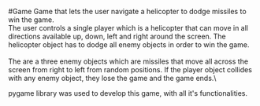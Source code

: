 #Game
Game that lets the user navigate a helicopter to dodge missiles to win the game.\
The user controls a single player which is a helicopter that can move in all directions available up, down, left and right around the screen. The helicopter object has to dodge all enemy objects in order to win the game.\
\
The are a three enemy objects which are missiles that move all across the screen from right to left from random positions. If the player object collides with any enemy object, they lose the game and the game ends.\

pygame library was used to develop this game, with all it's functionalities.

